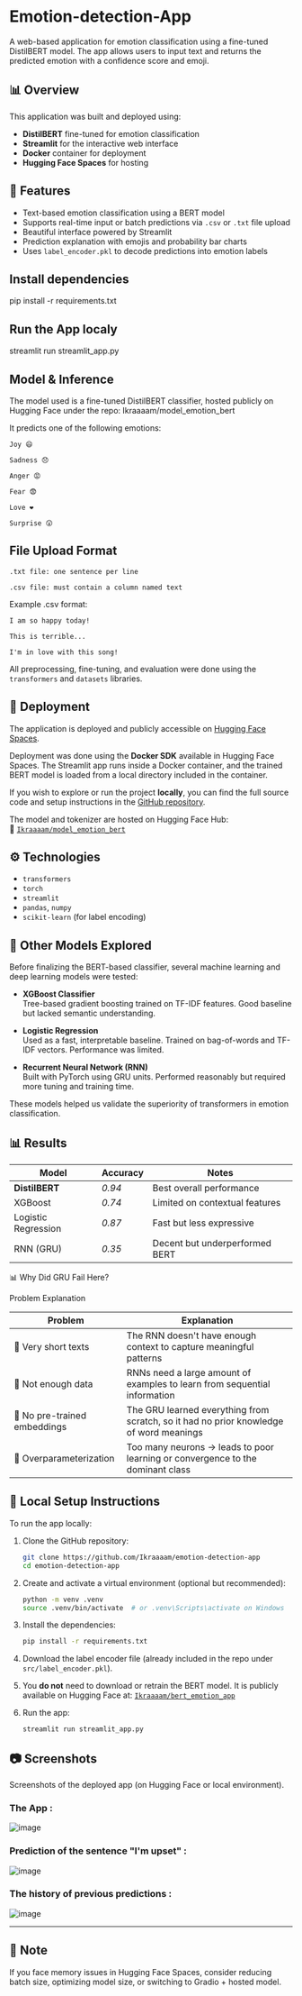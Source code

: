 # Emotion-detection-App

A web-based application for emotion classification using a fine-tuned DistilBERT model. The app allows users to input text and returns the predicted emotion with a confidence score and emoji.

## 📊 Overview

This application was built and deployed using:
- **DistilBERT** fine-tuned for emotion classification
- **Streamlit** for the interactive web interface
- **Docker** container for deployment
- **Hugging Face Spaces** for hosting

## 🚀 Features

- Text-based emotion classification using a BERT model
- Supports real-time input or batch predictions via `.csv` or `.txt` file upload
- Beautiful interface powered by Streamlit
- Prediction explanation with emojis and probability bar charts
- Uses `label_encoder.pkl` to decode predictions into emotion labels

## Install dependencies

pip install -r requirements.txt


## Run the App localy

streamlit run streamlit_app.py

## Model & Inference

The model used is a fine-tuned DistilBERT classifier, hosted publicly on Hugging Face under the repo:
Ikraaaam/model_emotion_bert

It predicts one of the following emotions:

    Joy 😄

    Sadness 😞

    Anger 😡

    Fear 😨

    Love ❤️

    Surprise 😲



## File Upload Format

    .txt file: one sentence per line

    .csv file: must contain a column named text

Example .csv format:

    I am so happy today!
  
    This is terrible...
  
    I'm in love with this song!

All preprocessing, fine-tuning, and evaluation were done using the `transformers` and `datasets` libraries.

## 🚀 Deployment

The application is deployed and publicly accessible on [Hugging Face Spaces](https://huggingface.co/spaces/Ikraaaam/Emotion_detection_app).

Deployment was done using the **Docker SDK** available in Hugging Face Spaces. The Streamlit app runs inside a Docker container, and the trained BERT model is loaded from a local directory included in the container.

If you wish to explore or run the project **locally**, you can find the full source code and setup instructions in the [GitHub repository](https://github.com/Ikraaaam/emotion-detection-app).



The model and tokenizer are hosted on Hugging Face Hub:  
🔗 [`Ikraaaam/model_emotion_bert`](https://huggingface.co/Ikraaaam/model_emotion_bert)

## ⚙️ Technologies

- `transformers`
- `torch`
- `streamlit`
- `pandas`, `numpy`
- `scikit-learn` (for label encoding)


## 🔎 Other Models Explored

Before finalizing the BERT-based classifier, several machine learning and deep learning models were tested:

- **XGBoost Classifier**  
  Tree-based gradient boosting trained on TF-IDF features. Good baseline but lacked semantic understanding.

- **Logistic Regression**  
  Used as a fast, interpretable baseline. Trained on bag-of-words and TF-IDF vectors. Performance was limited.

- **Recurrent Neural Network (RNN)**  
  Built with PyTorch using GRU units. Performed reasonably but required more tuning and training time.

These models helped us validate the superiority of transformers in emotion classification.


## 📊 Results

| Model              | Accuracy  | Notes                            |
|-------------------|----------|----------------------------------|
| **DistilBERT**     | *0.94*  | Best overall performance         |
| XGBoost            | *0.74*  | Limited on contextual features   |
| Logistic Regression | *0.87*  | Fast but less expressive         |
| RNN (GRU)         | *0.35*  | Decent but underperformed BERT   |


📊 Why Did GRU Fail Here?

Problem	Explanation

| Problem                      | Explanation                                                                             |
| ---------------------------- | --------------------------------------------------------------------------------------- |
| 💬 Very short texts          | The RNN doesn't have enough context to capture meaningful patterns                      |
| 🧪 Not enough data           | RNNs need a large amount of examples to learn from sequential information               |
| 🧱 No pre-trained embeddings | The GRU learned everything from scratch, so it had no prior knowledge of word meanings |
| 📐 Overparameterization      | Too many neurons → leads to poor learning or convergence to the dominant class          |

## 🧪 Local Setup Instructions

To run the app locally:

1. Clone the GitHub repository:
   ```bash
   git clone https://github.com/Ikraaaam/emotion-detection-app
   cd emotion-detection-app
   ```

2. Create and activate a virtual environment (optional but recommended):
   ```bash
   python -m venv .venv
   source .venv/bin/activate  # or .venv\Scripts\activate on Windows
   ```

3. Install the dependencies:
   ```bash
   pip install -r requirements.txt
   ```

4. Download the label encoder file (already included in the repo under `src/label_encoder.pkl`).

5. You **do not** need to download or retrain the BERT model. It is publicly available on Hugging Face at:
   [`Ikraaaam/bert_emotion_app`](https://huggingface.co/Ikraaaam/bert-emotion-app)

6. Run the app:
   ```bash
   streamlit run streamlit_app.py
   ```


## 📷 Screenshots

Screenshots of the deployed app (on Hugging Face or local environment).
### The App :
![image](https://github.com/user-attachments/assets/930d9037-f4b6-4ab3-a3a6-4c78a413ccd7)

### Prediction of the sentence "I'm upset" :
![image](https://github.com/user-attachments/assets/7bb8c392-ea15-4d50-9077-1b600bf9c0ef)

### The history of previous predictions :
![image](https://github.com/user-attachments/assets/cc73db24-8098-44cc-bffd-f92bbcec2e9f)

---

## 📌 Note
If you face memory issues in Hugging Face Spaces, consider reducing batch size, optimizing model size, or switching to Gradio + hosted model.

